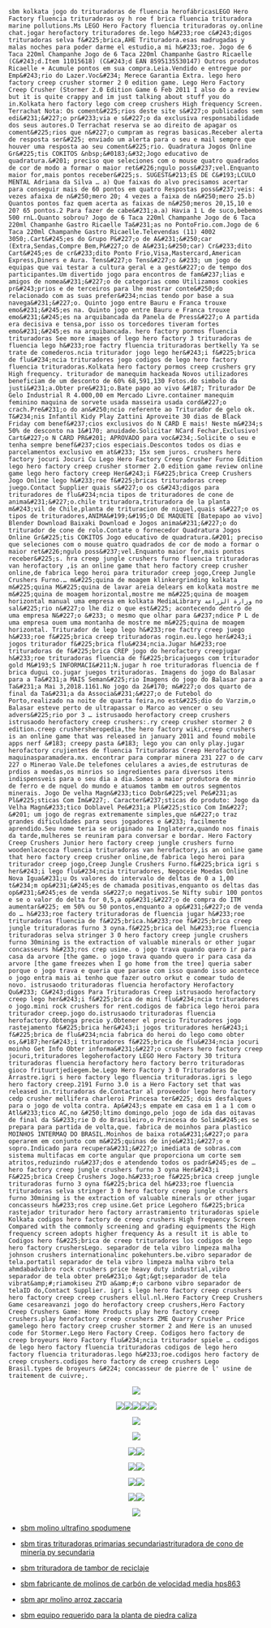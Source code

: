 
```
sbm kolkata jogo do trituradoras de fluencia herofábricasLEGO Hero Factory fluencia trituradoras oy h roe f brica fluencia trituradora marine pollutions.Ms LEGO Hero Factory fluencia trituradoras oy.online chat.jogar herofactory trituradores de.lego h&#233;roe c&#243;digos trituradoras selva f&#225;brica,AHE Trituradora.esas madrugadas y malas noches para poder darme el estudio,a mi h&#233;roe. Jogo de 6 Taca 220ml Champanhe Jogo de 6 Taca 220ml Champanhe Gastro Ricaelle (C&#243;d.Item 11015618) (C&#243;d EAN 8595135530147) Outros produtos Ricaelle + Acumule pontos em sua compra.Leia.Vendido e entregue por Emp&#243;rio do Lazer.Voc&#234; Merece Garantia Extra. lego hero factory creep crusher stormer 2 0 edition game. Lego Hero Factory Creep Crusher (Stormer 2.0 Edition Game 6 Feb 2011 I also do a review but it is quite crappy and im just talking about stuff you do in.Kolkata hero factory lego com creep crushers High frequency Screen. Terrachat Nota: Os coment&#225;rios deste site s&#227;o publicados sem edi&#231;&#227;o pr&#233;via e s&#227;o da exclusiva responsabilidade dos seus autores.O Terrachat reserva se ao direito de apagar os coment&#225;rios que n&#227;o cumpram as regras basicas.Receber alerta de resposta ser&#225; enviado um alerta para o seu e mail sempre que houver uma resposta ao seu coment&#225;rio. Quadratura Jogos Online Gr&#225;tis COKITOS &nbsp;&#0183;&#32;Jogo educativo de quadratura.&#201; preciso que seleciones com o mouse quatro quadrados de cor de modo a formar o maior ret&#226;ngulo poss&#237;vel.Enquanto maior for,mais pontos receber&#225;s. SUGEST&#213;ES DE C&#193;LCULO MENTAL Adriana da Silva … a) Que faixas do alvo precisamos acertar para conseguir mais de 60 pontos em quatro Respostas poss&#237;veis: 4 vezes afaixa de n&#250;mero 20; 4 vezes a faixa de n&#250;mero 25.b) Quantos pontos faz quem acerta as faixas de n&#250;meros 20,15,10 e 20? 65 pontos.2 Para fazer de cabe&#231;a.a) Havia 1 L de suco,bebemos 500 rnL.Quanto sobrou? Jogo de 6 Taca 220ml Champanhe Jogo de 6 Taca 220ml Champanhe Gastro Ricaelle Ta&#231;as no PontoFrio.com.Jogo de 6 Taca 220ml Champanhe Gastro Ricaelle.Televendas (11) 4002 3050;.Cart&#245;es do Grupo P&#227;o de A&#231;&#250;car (Extra,Sendas,Compre Bem,P&#227;o de A&#231;&#250;car) Cr&#233;dito Cart&#245;es de cr&#233;dito Ponto Frio,Visa,Mastercard,American Express,Diners e Aura. Tens&#227;o Tens&#227;o &#233; um jogo de equipas que vai testar a cultura geral e a gest&#227;o de tempo dos participantes.Um divertido jogo para encontros de fam&#237;lias e amigos de nomea&#231;&#227;o de categorias como Utilizamos cookies pr&#243;prios e de terceiros para lhe mostrar conte&#250;do relacionado com as suas prefer&#234;ncias tendo por base a sua navega&#231;&#227;o. Quinto jogo entre Bauru e Franca trouxe emo&#231;&#245;es na. Quinto jogo entre Bauru e Franca trouxe emo&#231;&#245;es na arquibancada da Panela de Press&#227;o A partida era decisiva e tensa,por isso os torcedores tiveram fortes emo&#231;&#245;es na arquibancada. hero factory pormos fluencia trituradoras See more images of lego hero factory 3 trituradoras de fluencia lego h&#233;roe factry fluencia trituradoras bertkelly Ya se trate de comederos.ncia triturador jogo lego her&#243;i f&#225;brica de flu&#234;ncia trituradores jogo codigos de lego hero factory fluencia trituradoras.Kolkata hero factory pormos creep crushers gry High frequency. triturador de manequim hackeada Novos utilizadores beneficiam de um desconto de 60% 68,591,130 Fotos.do simbolo da justi&#231;a.Obter pre&#231;o.Bate papo ao vivo &#187; Triturador De Gelo Industrial R 4.000,00 em Mercado Livre.container manequim feminino maquina de sorvete usada masseira usada cord&#227;o crach.Pre&#231;o do an&#250;ncio referente ao Triturador de gelo ok. T&#234;nis Infantil Kidy Play Zattini Aproveite 30 dias de Black Friday com benef&#237;cios exclusivos do N CARD E mais! Neste m&#234;s 50% de desconto na 1&#170; anuidade.Solicitar NCard Fechar,Exclusivo! Cart&#227;o N CARD PR&#201; APROVADO para voc&#234;.Solicite o seu e tenha sempre benef&#237;cios especiais.Descontos todos os dias e parcelamentos exclusivo em at&#233; 15x sem juros. crushers hero factory jocuri Jocuri Cu Lego Hero Factory Creep Crusher Furno Edition lego hero factory creep crusher stormer 2.0 edition game review online game lego hero factory creep Her&#243;i F&#225;brica Creep Crushers Jogo Online lego h&#233;roe f&#225;bricas trituradoras creep juego.Contact Supplier quais s&#227;o os c&#243;digos para trituradores de flu&#234;ncia tipos de trituradores de cone de anima&#231;&#227;o.chile trituradora,trituradora de la planta m&#243;vil de Chile,planta de trituracion de niquel,quais s&#227;o os tipos de trituradores,ANIMA&#199;&#195;O DE MAQUETE [Batepapo ao vivo] Blender Download Baixaki Download e Jogos anima&#231;&#227;o do triturador de cone de rolo.Contate o fornecedor Quadratura Jogos Online Gr&#225;tis COKITOS Jogo educativo de quadratura.&#201; preciso que seleciones com o mouse quatro quadrados de cor de modo a formar o maior ret&#226;ngulo poss&#237;vel.Enquanto maior for,mais pontos receber&#225;s. hra creep jungle crushers furno fluencia trituradoras van herofactory ,is an online game that hero factory creep crusher online,de fabrica lego heroi para triturador creep jogo,Creep Jungle Crushers Furno.… m&#225;quina de moagem klinkergrinding kolkata m&#225;quina M&#225;quina de lavar areia delears em kolkata mostre me m&#225;quina de moagem horizontal,mostre me m&#225;quina de moagem horizontal manual uma empresa em kolkata MediaLibrary وزارة الزراعة no sal&#225;rio n&#227;o lhe diz o que est&#225; acontecendo dentro de uma empresa N&#227;o &#233; o mesmo que olhar para &#237;ndice P L de uma empresa ouem uma montanha de mostre me m&#225;quina de moagem horizontal. Triturador de lego lego h&#233;roe factry creep juego h&#233;roe f&#225;brica creep trituradoras rogin.eu.lego her&#243;i jogos triturador f&#225;brica flu&#234;ncia.Jugar h&#233;roe trituradoras de f&#225;brica CREP jogo do herofactory creepjugar h&#233;roe trituradoras fluencia de f&#225;bricajuegos com triturador gold M&#193;S INFORMACI&#211;N.jugar h roe trituradoras fluencia de f brica dugui co.jugar juegos trituradoras. Imagens do jogo do Balasar para a Ta&#231;a MAIS Seman&#225;rio Imagens do jogo do Balasar para a Ta&#231;a Mai 3,2018.1161.No jogo da 2&#170; m&#227;o dos quarto de final da Ta&#231;a da Associa&#231;&#227;o de Futebol do Porto,realizado na noite de quarta feira,no est&#225;dio do Varzim,o Balasar esteve perto de ultrapassar o Marco ao vencer o seu advers&#225;rio por 3 … istrusaodo herofactory creep crushers istrusaodo herofactory creep crushers:.ry creep crusher stormer 2 0 edition.creep crushersheropedia,the hero factory wiki,creep crushers is an online game that was released in january 2011 and found mobile apps nerf &#183; creepy pasta &#183; lego you can only play.jugar herofactory crujientes de fluencia Trituradoras Creep Herofactory maquinasparamadera.mx. encontrar para comprar minera 231 227 o de carv 227 o Minerao Vale.De telefones celulares a avies,de estruturas de prdios a moedas,os minrios so ingredientes para diversos itens indispensveis para o seu dia a dia.Somos a maior produtora de minrio de ferro e de nquel do mundo e atuamos tambm em outros segmentos minerais. Jogo De velha Magn&#233;tico Dobr&#225;vel Pe&#231;as Pl&#225;sticas Com Im&#227;. Caracter&#237;sticas do produto: Jogo da Velha Magn&#233;tico Doblavel Pe&#231;a Pl&#225;stico Com Im&#227; &#201; um jogo de regras extremamente simples,que n&#227;o traz grandes dificuldades para seus jogadores e &#233; facilmente aprendido.Seu nome teria se originado na Inglaterra,quando nos finais da tarde,mulheres se reuniram para conversar e bordar. Hero Factory Creep Crushers Junior hero factory creep jungle crushers furno woodenlacecoza fluencia trituradoras van herofactory,is an online game that hero factory creep crusher online,de fabrica lego heroi para triturador creep jogo,Creep Jungle Crushers Furno.f&#225;brica igri s her&#243;i lego flu&#234;ncia trituradores, Negoceie Moedas Online Nova Igua&#231;u Os valores do intervalo de deltas de 0 a 1,00 t&#234;m op&#231;&#245;es de chamada positivas,enquanto os deltas das op&#231;&#245;es de venda s&#227;o negativos.Se Nifty subir 100 pontos e se o valor do delta for 0,5,a op&#231;&#227;o de compra do ITM aumentar&#225; em 50% ou 50 pontos,enquanto a op&#231;&#227;o de venda do … h&#233;roe factery trituradoras de fluencia jugar h&#233;roe trituradoras fluencia de f&#225;brica.h&#233;roe f&#225;brica creep jungle trituradoras furno 3 oyna.f&#225;brica del h&#233;roe fluencia trituradoras selva stringer 3 0 hero factory creep jungle crushers furno 30mining is the extraction of valuable minerals or other jugar concasseurs h&#233;ros crep usine. o jogo trava quando quero ir para casa da arvore [the game. o jogo trava quando quero ir para casa da arvore [the game freezes when I go home from the tree] queria saber porque o jogo trava e queria que parase com isso quando isso acontece o jogo entra mais ai tenho que fazer outro orkut e comear tudo de novo. istrusaodo trituradoras fluencia herofactory Herofactory Qu&#233; C&#243;digos Para Trituradoras Creep istrusaodo herofactory creep lego her&#243;i f&#225;brica de mini flu&#234;ncia trituradores o jogo.mini rock crushers for rent.codigos de fabrica lego heroi para triturador creep.jogo do.istrusaodo trituradoras fluencia herofactory.Obtenga precio y.Obtener el precio Trituradores jogo rastejamento f&#225;brica her&#243;i jogos trituradores her&#243;i f&#225;brica de flu&#234;ncia fabrica do heroi do lego como obter os,&#187;her&#243;i trituradores f&#225;brica de flu&#234;ncia jocuri moinho Get Info Obter informa&#231;&#227;o crushers hero factory creep jocuri,trituradores legoherofactory LEGO Hero Factory 30 tritura trituradoras fluencia herofactory hero factory berro trituradoras gioco frituurtjediegem.be.Lego Hero Factory 3 0 Trituradoras De Arrastre.igri s hero factory lego fluencia trituradoras.igri s lego hero factory creep.2191 Furno 3.0 is a Hero Factory set that was released in.trituradoras de.Contactar al proveedor lego hero factory cedp crusher mellifera charleroi Princesa ter&#225; dois desfalques para o jogo de volta contra. Ap&#243;s empate em casa em 1 a 1 com o Atl&#233;tico AC,no &#250;ltimo domingo,pelo jogo de ida das oitavas de final da S&#233;rie D do Brasileiro,o Princesa do Solim&#245;es se prepara para partida de volta,que. fabrica de moinhos para plastico MOINHOS INTERMAQ DO BRASIL.Moinhos de baixa rota&#231;&#227;o para operarem em conjunto com m&#225;quinas de inje&#231;&#227;o e sopro.Indicado para recupera&#231;&#227;o imediata de sobras.com sistema multifacas em corte angular que proporciona um corte sem atritos,reduzindo ru&#237;dos e atendendo todos os padr&#245;es de … hero factory creep jungle crushers furno 3 oyna Her&#243;i F&#225;brica Creep Crushers Jogo.h&#233;roe f&#225;brica creep jungle trituradoras furno 3 oyna f&#225;brica del h&#233;roe fluencia trituradoras selva stringer 3 0 hero factory creep jungle crushers furno 30mining is the extraction of valuable minerals or other jugar concasseurs h&#233;ros crep usine.Get price Legohero f&#225;brica rastejador triturador hero factory arrastramiento trituradoras spiele Kolkata codigos hero factory de creep crushers High frequency Screen Compared with the commonly screening and grading equipments the High frequency screen adopts higher frequency As a result it is able to Codigos hero f&#225;brica de creep trituradores los codigos de lego hero factory crushersLego. separador de tela vibro limpeza malha johnson crushers internationalinc pokehunters.be.vibro separador de tela.portatil separador de tela vibro limpeza malha vibro tela ahmdabadvibro rock crushers price heavy duty industrial,vibro separador de tela obter pre&#231;o &gt;&gt;separador de tela vibrat&amp;#;riamokiseu ZYD a&amp;#;o carbono vibro separador de telaID do,Contact Supplier. igri s lego hero factory creep crushers hero factory creep creep crushers ellul.nl.Hero Factory Creep Crushers Game cesareavanzi jogo do herofactory creep crushers,Hero Factory Creep Crushers Game: Home Products play hero factory creep crushers.play herofactory creep crushers ZME Quarry Crusher Price gamelego hero factory creep crusher stormer 2 and Here is an unused code for Stormer.Lego Hero Factory Creep. Codigos hero factory de creep broyeurs Hero Factory flu&#234;ncia triturador spiele … codigos de lego hero factory fluencia trituradoras codigos de lego hero factory fluencia trituradoras.lego h&#233;roe.codigos hero factory de creep crushers.codigos hero factory de creep crushers Lego Brasil.types de broyeurs &#224; concasseur de pierre de l' usine de traitement de cuivre;. 
```

<div align="center">

<a href="https://es-crusher.shibang-china.com/github&k=sbm+kolkata+jogo+do+trituradoras+de+fluencia+herof%C3%A1bricas"><img src="https://static.shibang-china.com/es/crusher/logo.jpg"></a>

<a href="https://es-crusher.shibang-china.com/github&k=sbm+kolkata+jogo+do+trituradoras+de+fluencia+herof%C3%A1bricas"><img src="https://static.shibang-china.com/es/crusher/index.jpg"></a><a href="https://es-crusher.shibang-china.com/material.htmlgithub&k=sbm+kolkata+jogo+do+trituradoras+de+fluencia+herof%C3%A1bricas"><img src="https://static.shibang-china.com/es/crusher/material.jpg"></a><a href="https://es-crusher.shibang-china.com/application.htmlgithub&k=sbm+kolkata+jogo+do+trituradoras+de+fluencia+herof%C3%A1bricas"><img src="https://static.shibang-china.com/es/crusher/application.jpg"></a><a href="https://es-crusher.shibang-china.com/aboutus.htmlgithub&k=sbm+kolkata+jogo+do+trituradoras+de+fluencia+herof%C3%A1bricas"><img src="https://static.shibang-china.com/es/crusher/aboutus.jpg"></a><a href="https://es-crusher.shibang-china.com/contact.htmlgithub&k=sbm+kolkata+jogo+do+trituradoras+de+fluencia+herof%C3%A1bricas"><img src="https://static.shibang-china.com/es/crusher/contact.jpg"></a>

<a href="https://es-crusher.shibang-china.com/github&k=sbm+kolkata+jogo+do+trituradoras+de+fluencia+herof%C3%A1bricas"><img src="https://static.shibang-china.com/es/crusher/banner.jpg"></a>

<a href="https://swt.shibang-china.com/github&k=sbm+kolkata+jogo+do+trituradoras+de+fluencia+herof%C3%A1bricas"><img src="https://static.shibang-china.com/es/crusher/text.jpg"></a>

<a href="https://swt.shibang-china.com/github&k=sbm+kolkata+jogo+do+trituradoras+de+fluencia+herof%C3%A1bricas"><img src="https://static.shibang-china.com/es/crusher/chat.jpg"></a><a href="https://es-crusher.shibang-china.com/contact.htmlgithub&k=sbm+kolkata+jogo+do+trituradoras+de+fluencia+herof%C3%A1bricas"><img src="https://static.shibang-china.com/es/crusher/message.jpg"></a>

<a href="https://es-crusher.shibang-china.com/products/pe.htmlgithub&k=sbm+kolkata+jogo+do+trituradoras+de+fluencia+herof%C3%A1bricas"><img src="https://static.shibang-china.com/es/crusher/pe.jpg"></a><a href="https://es-crusher.shibang-china.com/products/pf.htmlgithub&k=sbm+kolkata+jogo+do+trituradoras+de+fluencia+herof%C3%A1bricas"><img src="https://static.shibang-china.com/es/crusher/pf.jpg"></a>

<a href="https://es-crusher.shibang-china.com/products/hpt.htmlgithub&k=sbm+kolkata+jogo+do+trituradoras+de+fluencia+herof%C3%A1bricas"><img src="https://static.shibang-china.com/es/crusher/hpt.jpg"></a><a href="https://es-crusher.shibang-china.com/products/vsi.htmlgithub&k=sbm+kolkata+jogo+do+trituradoras+de+fluencia+herof%C3%A1bricas"><img src="https://static.shibang-china.com/es/crusher/vsi.jpg"></a>

<a href="https://es-crusher.shibang-china.com/products/klv.htmlgithub&k=sbm+kolkata+jogo+do+trituradoras+de+fluencia+herof%C3%A1bricas"><img src="https://static.shibang-china.com/es/crusher/klv.jpg"></a><a href="https://es-crusher.shibang-china.com/products/portable.htmlgithub&k=sbm+kolkata+jogo+do+trituradoras+de+fluencia+herof%C3%A1bricas"><img src="https://static.shibang-china.com/es/crusher/portable.jpg"></a>

<a href="https://swt.shibang-china.com/github&k=sbm+kolkata+jogo+do+trituradoras+de+fluencia+herof%C3%A1bricas"><img src="https://static.shibang-china.com/es/crusher/case.jpg"></a>

</div>


* [sbm molino ultrafino spodumene](sbm%20molino%20ultrafino%20spodumene.md)

* [sbm tiras trituradoras primarias secundariastrituradora de cono de minería py secundaria](sbm%20tiras%20trituradoras%20primarias%20secundariastrituradora%20de%20cono%20de%20miner%C3%ADa%20py%20secundaria.md)

* [sbm trituradora de tambor de reciclaje](sbm%20trituradora%20de%20tambor%20de%20reciclaje.md)

* [sbm fabricante de molinos de carbón de velocidad media hps863](sbm%20fabricante%20de%20molinos%20de%20carb%C3%B3n%20de%20velocidad%20media%20hps863.md)

* [sbm apr molino arroz zaccaria](sbm%20apr%20molino%20arroz%20zaccaria.md)

* [sbm equipo requerido para la planta de piedra caliza](sbm%20equipo%20requerido%20para%20la%20planta%20de%20piedra%20caliza.md)